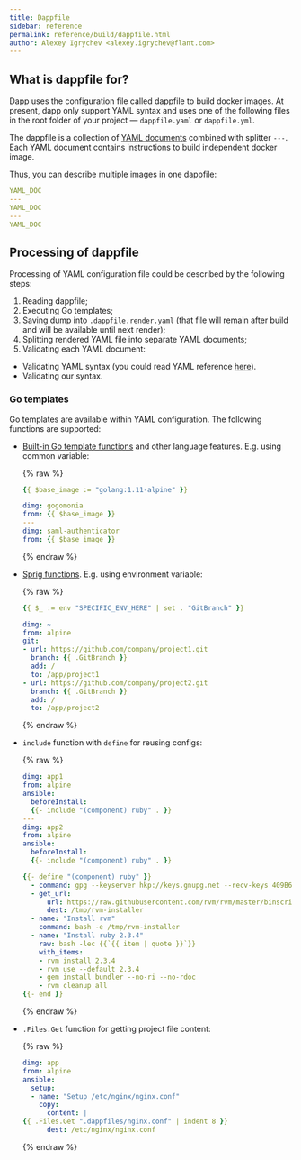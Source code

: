 ```yaml
---
title: Dappfile
sidebar: reference
permalink: reference/build/dappfile.html
author: Alexey Igrychev <alexey.igrychev@flant.com>
---
```


## What is dappfile for?

Dapp uses the configuration file called dappfile to build docker images. At present, dapp only support YAML syntax and uses one of the following files in the root folder of your project — `dappfile.yaml` or `dappfile.yml`. 

The dappfile is a collection of [YAML documents](http://yaml.org/spec/1.2/spec.html#id2800132) combined with splitter `---`. Each YAML document contains instructions to build independent docker image. 

Thus, you can describe multiple images in one dappfile:

```yaml
YAML_DOC
---
YAML_DOC
---
YAML_DOC
```

## Processing of dappfile

Processing of YAML configuration file could be described by the following steps:
1. Reading dappfile;
1. Executing Go templates;
1. Saving dump into `.dappfile.render.yaml` (that file will remain after build and will be available until next render);
1. Splitting rendered YAML file into separate YAML documents;
1. Validating each YAML document:
  * Validating YAML syntax (you could read YAML reference [here](http://yaml.org/refcard.html)).
  * Validating our syntax.

### Go templates

Go templates are available within YAML configuration. The following functions are supported:

* [Built-in Go template functions](https://golang.org/pkg/text/template/#hdr-Functions) and other language features. E.g. using common variable:
  
  {% raw %}
  ```yaml
  {{ $base_image := "golang:1.11-alpine" }}
  
  dimg: gogomonia
  from: {{ $base_image }}
  ---
  dimg: saml-authenticator
  from: {{ $base_image }}
  ```
  {% endraw %}

* [Sprig functions](http://masterminds.github.io/sprig/). E.g. using environment variable:
  
  {% raw %}
  ```yaml
  {{ $_ := env "SPECIFIC_ENV_HERE" | set . "GitBranch" }}

  dimg: ~
  from: alpine
  git:
  - url: https://github.com/company/project1.git
    branch: {{ .GitBranch }}
    add: /
    to: /app/project1
  - url: https://github.com/company/project2.git
    branch: {{ .GitBranch }}
    add: /
    to: /app/project2
  ```
  {% endraw %}

* `include` function with `define` for reusing configs:<a id="include" href="#include" class="anchorjs-link " aria-label="Anchor link for: include" data-anchorjs-icon=""></a>
  
  {% raw %}
  ```yaml
  dimg: app1
  from: alpine
  ansible:
    beforeInstall:
    {{- include "(component) ruby" . }}
  ---
  dimg: app2
  from: alpine
  ansible:
    beforeInstall:
    {{- include "(component) ruby" . }}
  
  {{- define "(component) ruby" }}
    - command: gpg --keyserver hkp://keys.gnupg.net --recv-keys 409B6B1796C275462A1703113804BB82D39DC0E3
    - get_url:
        url: https://raw.githubusercontent.com/rvm/rvm/master/binscripts/rvm-installer
        dest: /tmp/rvm-installer
    - name: "Install rvm"
      command: bash -e /tmp/rvm-installer
    - name: "Install ruby 2.3.4"
      raw: bash -lec {{`{{ item | quote }}`}}
      with_items:
      - rvm install 2.3.4
      - rvm use --default 2.3.4
      - gem install bundler --no-ri --no-rdoc
      - rvm cleanup all
  {{- end }}
  ```
  {% endraw %}

* `.Files.Get` function for getting project file content:<a id="files-get" href="#files-get" class="anchorjs-link " aria-label="Anchor link for: .Files.Get" data-anchorjs-icon=""></a>

  {% raw %}
  ```yaml
  dimg: app
  from: alpine
  ansible:
    setup:
    - name: "Setup /etc/nginx/nginx.conf"
      copy:
        content: |
  {{ .Files.Get ".dappfiles/nginx.conf" | indent 8 }}
        dest: /etc/nginx/nginx.conf
  ```
  {% endraw %}
